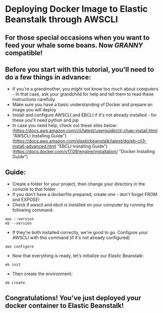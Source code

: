 # Deploying Docker Image to Elastic Beanstalk through AWSCLI

## For those special occasions when you want to feed your whale some beans. Now ***GRANNY*** compatible!

## Before you start with this tutorial, you'll need to do a few things in advance:
* If you're a grandmother, you might not know too much about computers - in that case, ask your grandchild for help and tell them to read these instructions carefully
* Make sure you have a basic understanding of Docker and prepare an image you will deploy
* Install and configure AWSCLI and EBCLI if it's not already installed - for these you'll need python and pip
* In case you need help, check out these sites below:
(https://docs.aws.amazon.com/cli/latest/userguide/cli-chap-install.html "AWSCLI Installing Guide")
(https://docs.aws.amazon.com/elasticbeanstalk/latest/dg/eb-cli3-install-advanced.html "EBCLI Installing Guide")
(https://docs.docker.com/v17.09/engine/installation/ "Docker Installing Guide")

## Guide:
* Create a folder for your project, then change your directory in the console to that folder
* If you don't have a dockerfile prepared, create one - don't forget FROM and EXPOSE!
* Check if awscli and ebcli is installed on your computer by running the following command:
```
aws --version
eb --version
```
* If they're both installed correctly, we're good to go. Configure your AWSCLI with this command (if it's not already configured)
```
aws configure
```
* Now that everything is ready, let's initialize our Elastic Beanstalk:
```
eb init
```
* Then create the environment:
```
eb create
```
## **Congratulations!** You've just deployed your docker container to Elastic Beanstalk!
